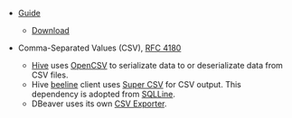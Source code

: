 
- [Guide](https://hadoop.apache.org/docs/stable/hadoop-project-dist/hadoop-common/SingleCluster.html)
  - [Download](http://www.apache.org/dyn/closer.cgi/hadoop/common/)

- Comma-Separated Values (CSV), [RFC 4180](https://datatracker.ietf.org/doc/html/rfc4180)
  - [Hive](https://github.com/apache/hive/blob/master/serde/src/java/org/apache/hadoop/hive/serde2/OpenCSVSerde.java) uses [OpenCSV](https://opencsv.sourceforge.net/) to serializate data to or deserializate data from CSV files. 
  - Hive [beeline](https://cwiki.apache.org/confluence/display/hive/hiveserver2+clients#HiveServer2Clients-Separated-ValueOutputFormats "Starting with Hive 0.14 there are improved SV output formats available, namely dsv, csv2 and tsv2.") client uses [Super CSV](https://super-csv.github.io/super-csv/index.html) for CSV output. This dependency is adopted from [SQLLine](https://github.com/apache/hive/blob/master/beeline/src/java/org/apache/hive/beeline/SeparatedValuesOutputFormat.java).
  - DBeaver uses its own [CSV Exporter](https://github.com/dbeaver/dbeaver/blob/devel/plugins/org.jkiss.dbeaver.data.transfer/src/org/jkiss/dbeaver/tools/transfer/stream/exporter/DataExporterCSV.java).

